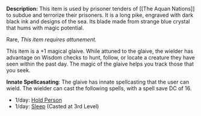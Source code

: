 **Description:** This item is used by prisoner tenders of [[The Aquan Nations]] to subdue and terrorize their prisoners. It is a long pike, engraved with dark black ink and designs of the sea. Its blade made from strange blue crystal that hums with magic potential. 

Rare, *This item requires attunement.*

This item is a +1 magical glaive. While attuned to the glaive, the wielder has advantage on Wisdom checks to hunt, follow, or locate a creature they have seen within the past day. The magic of the glaive helps you track those that you seek. 

**Innate Spellcasating**: The glaive has innate spellcasting that the user can wield. The wielder can cast the following spells, with a spell save DC of 16.
- 1/day: [Hold Person](https://dnd5e.wikidot.com/spell:hold-person)
- 1/day: [Sleep](https://dnd5e.wikidot.com/spell:sleep) (Casted at 3rd Level)